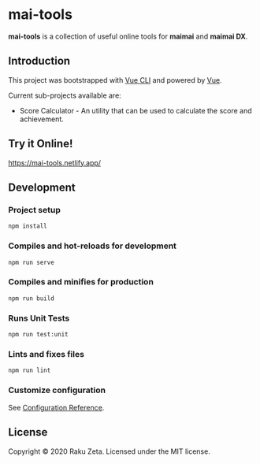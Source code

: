 # mai-tools

**mai-tools** is a collection of useful online tools for **maimai** and **maimai DX**.

## Introduction

This project was bootstrapped with [Vue CLI](https://cli.vuejs.org/) and powered by [Vue](https://vuejs.org/).

Current sub-projects available are:

* Score Calculator - An utility that can be used to calculate the score and achievement.

## Try it Online!

<https://mai-tools.netlify.app/>

## Development

### Project setup

```
npm install
```

### Compiles and hot-reloads for development

```
npm run serve
```

### Compiles and minifies for production

```
npm run build
```

### Runs Unit Tests

```
npm run test:unit
```

### Lints and fixes files

```
npm run lint
```

### Customize configuration
See [Configuration Reference](https://cli.vuejs.org/config/).

## License

Copyright © 2020 Raku Zeta. Licensed under the MIT license.
